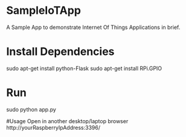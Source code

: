 # SampleIoTApp
A Sample App to demonstrate Internet Of Things Applications in brief.

# Install Dependencies
sudo apt-get install python-Flask
sudo apt-get install RPi.GPIO

# Run
sudo python app.py

#Usage
Open in another desktop/laptop browser http://yourRaspberryIpAddress:3396/
